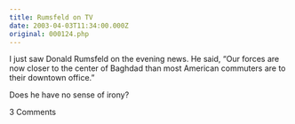 ```yaml
---
title: Rumsfeld on TV
date: 2003-04-03T11:34:00.000Z
original: 000124.php
---
```


I just saw Donald Rumsfeld on the evening news. He said, “Our forces are now closer to the center of Baghdad than most American commuters are to their downtown office.”

Does he have no sense of irony?

<span class="commentheader">3 Comments</span>

<!-- <div class="commentdivider">
<span class="commentauthorbox">Posted by <a href="mailto&#58;BCrews&#64;swca&#46;com">Bill Crews</a></span>
<span class="commentdatebox">Monday, April 21, 2003</span>
<span class="commenttimebox"> 5:31 AM</span>
</div>
<div class="commentbody">Hey Pascal.  I love your website, esp the ICW/cloud pictures part.  Each time we invade a country I’ll say hello to you, just to mark the occasion.  OK, every other time, since I missed you on Afghanistan.  Hope you’re doing well.  I have a 2 year old, a Mac, and a house in the barrio, so I’m well enough. Could use a van though.  RJeromepix is bad-ass, both the photos and the site.  I kinda love you, but am still a dickhead.  Not like Rumsfeld, though.  He’s a big ole dickhead.</div>
<div class="commentdivider">
<span class="commentauthorbox">Posted by <a href="mailto&#58;zaranita&#64;bellsouth&#46;net">Anita not-Runge-no-more</a></span>
<span class="commentdatebox">Friday, May  2, 2003</span>
<span class="commenttimebox"> 4:38 AM</span>
</div>
<div class="commentbody">There’s gotta be something beautiful about all of us gathering here to comment about Rumsfeld… I don’t know what it is but there’s gotta be something.  Not Rumsfeld - no, not that. Imagine him in clown make-up.. No really! Do it!! It’s horribly frightening. Anyway - Pascal, I tearfully listened to the mp3s and I’m proud like a mother. *sniff* I’m also heartbroken that you never sent me a CD. I’m so unspecial all of a sudden. Write me, knee-knocker! And do it quick we’re moving! Oh and Bill - you’d be frightening in clown make-up too. Love all around!</div>
<div class="commentdivider">
<span class="commentauthorbox">Posted by <a href="http://www.pascal.com/cgi-bin/mt/mt-comments.cgi?__mode=red&id=583">kola pascal</a></span>
<span class="commentdatebox">Tuesday, January 20, 2004</span>
<span class="commenttimebox"> 7:20 AM</span>
</div>
<div class="commentbody">bonjour  je ne le 20.08.1982 en cote ivoire je suis burkinabe je vis au burkina faso depuis le 29 aout 2003.  je veux continue mes etudies mais des moyens financier me manque beaucoup donc cher parents je compte sur vous un demain meilleur dans ce monde …..</div> -->

